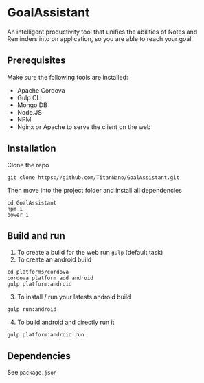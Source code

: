 # GoalAssistant
An intelligent productivity tool that unifies the abilities of Notes and Reminders into on application, so you are able to reach your goal.

## Prerequisites
Make sure the following tools are installed:

- Apache Cordova
- Gulp CLI
- Mongo DB
- Node.JS
- NPM
- Nginx or Apache to serve the client on the web


## Installation
Clone the repo
```
git clone https://github.com/TitanNano/GoalAssistant.git
```
Then move into the project folder and  install all dependencies
```
cd GoalAssistant
npm i
bower i
```

## Build and run
1. To create a build for the web run `gulp` (default task)
2. To create an android build
```
cd platforms/cordova
cordova platform add android
gulp platform:android
```
3. To install / run your latests android build
```
gulp run:android
```
4. To build android and directly run it
```
gulp platform:android:run
```

## Dependencies
See `package.json`
